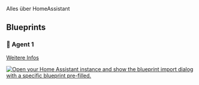 Alles über HomeAssistant

## Blueprints
### 📒 Agent 1

[Weitere Infos](https://github.com/SchBenedikt/homeassistant/tree/main/ai/Agent)

[![Open your Home Assistant instance and show the blueprint import dialog with a specific blueprint pre-filled.](https://my.home-assistant.io/badges/blueprint_import.svg)](https://my.home-assistant.io/redirect/blueprint_import/?blueprint_url=https%3A%2F%2Fgithub.com%2FSchBenedikt%2Fhomeassistant%2Fblob%2Fmain%2Fai%2FAgent%2Fv.2024-12-13.yaml)
